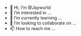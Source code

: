 - 👋 Hi, I’m @Jaywurld
- 👀 I’m interested in ...
- 🌱 I’m currently learning ...
- 💞️ I’m looking to collaborate on ...
- 📫 How to reach me ...

<!---
Jaywurld/Jaywurld is a ✨ special ✨ repository because its `README.md` (this file) appears on your GitHub profile.
You can click the Preview link to take a look at your changes.
--->
